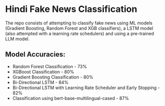 # Hindi Fake News Classification
The repo consists of attempting to classify fake news using ML models (Gradient Boosting, Random Forest and XGB classifiers), a LSTM model (also attempted with a learning rate schedulers) and using a pre-trained LLM model. 

## Model Accuracies: 
- Random Forest Classification - 73%
- XGBoost Classification - 80%
- Gradient Boosting Classification - 80%
- Bi-Directional LSTM - 84%
- Bi-Directional LSTM with Learning Rate Scheduler and Early Stopping - 82%
- Classification using bert-base-multilingual-cased - 87%
